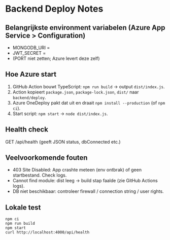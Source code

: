 # Backend Deploy Notes

## Belangrijkste environment variabelen (Azure App Service > Configuration)
- MONGODB_URI = <connection string>
- JWT_SECRET = <random lang geheim>
- (PORT niet zetten; Azure levert deze zelf)

## Hoe Azure start
1. GitHub Action bouwt TypeScript: `npm run build` -> output `dist/index.js`.
2. Action kopieert `package.json`, `package-lock.json`, `dist/` naar `backend/deploy`.
3. Azure OneDeploy pakt dat uit en draait `npm install --production` (of `npm ci`).
4. Start script: `npm start` -> `node dist/index.js`.

## Health check
GET /api/health (geeft JSON status, dbConnected etc.)

## Veelvoorkomende fouten
- 403 Site Disabled: App crashte meteen (env ontbrak) of geen startbestand. Check logs.
- Cannot find module: dist leeg -> build stap faalde (zie GitHub Actions logs).
- DB niet beschikbaar: controleer firewall / connection string / user rights.

## Lokale test
```
npm ci
npm run build
npm start
curl http://localhost:4000/api/health
```
